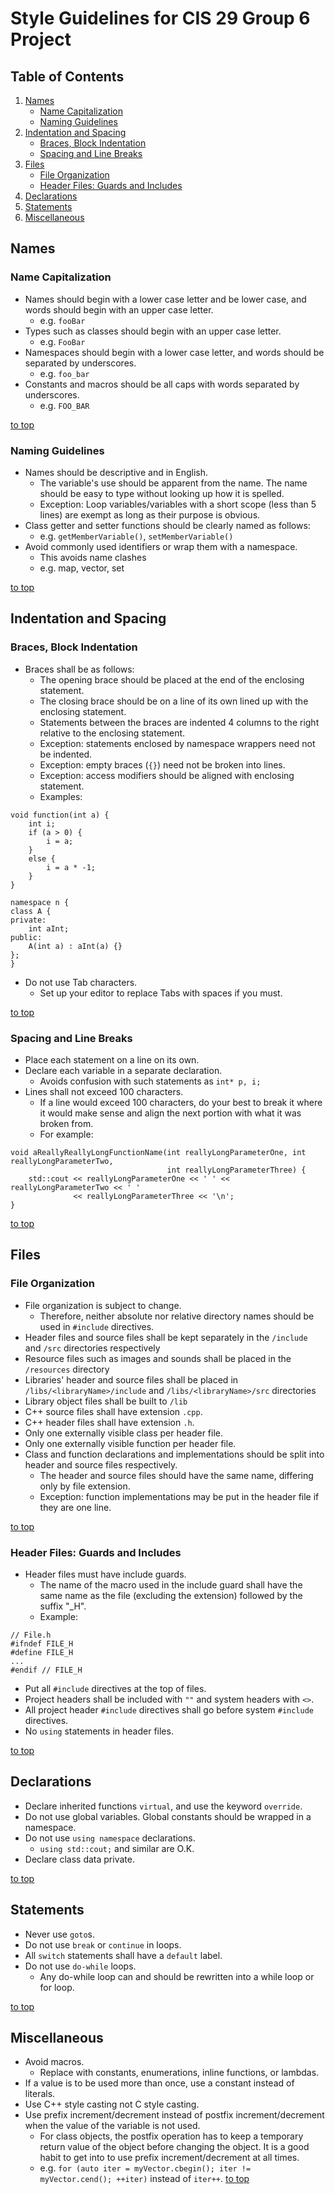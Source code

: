 # <a name="top"></a>Style Guidelines for CIS 29 Group 6 Project
## Table of Contents
1. [Names](#names)
   - [Name Capitalization](#nameCap)
   - [Naming Guidelines](#nameGuide)
2. [Indentation and Spacing](#spacing)
   - [Braces, Block Indentation](#spacingBraces)
   - [Spacing and Line Breaks](#spacingLines)
3. [Files](#files)
   - [File Organization](#fileOrg)
   - [Header Files: Guards and Includes](#fileHeader)
4. [Declarations](#declarations)
5. [Statements](#statements)
6. [Miscellaneous](#misc)

## <a name="names"></a>Names
### <a name="nameCap"></a>Name Capitalization
- Names should begin with a lower case letter and be lower case, and words should begin with an upper case letter.
  - e.g. `fooBar`
- Types such as classes should begin with an upper case letter.
  - e.g. `FooBar`
- Namespaces should begin with a lower case letter, and words should be separated by underscores.
  - e.g. `foo_bar`
- Constants and macros should be all caps with words separated by underscores.
  - e.g. `FOO_BAR`

[to top](#top)

### <a name="nameGuide"></a>Naming Guidelines
- Names should be descriptive and in English.
  - The variable's use should be apparent from the name. The name should be easy to type without looking up how it is spelled.
  - Exception: Loop variables/variables with a short scope (less than 5 lines) are exempt as long as their purpose is obvious.
- Class getter and setter functions should be clearly named as follows:
  - e.g. `getMemberVariable()`, `setMemberVariable()`
- Avoid commonly used identifiers or wrap them with a namespace.
  - This avoids name clashes
  - e.g. map, vector, set

[to top](#top)

## <a name="spacing"></a>Indentation and Spacing
### <a name="spacingBraces"></a>Braces, Block Indentation
- Braces shall be as follows:
  - The opening brace should be placed at the end of the enclosing statement.
  - The closing brace should be on a line of its own lined up with the enclosing statement.
  - Statements between the braces are indented 4 columns to the right relative to the enclosing statement.
  - Exception: statements enclosed by namespace wrappers need not be indented.
  - Exception: empty braces (`{}`) need not be broken into lines.
  - Exception: access modifiers should be aligned with enclosing statement.
  - Examples:
```
void function(int a) {
    int i;
    if (a > 0) {
        i = a;
    }
    else {
        i = a * -1;
    }
}
```
```
namespace n {
class A {
private:
    int aInt;
public:
    A(int a) : aInt(a) {}
};
}
```
- Do not use Tab characters.
  - Set up your editor to replace Tabs with spaces if you must.

[to top](#top)

### <a name="spacingLines"></a>Spacing and Line Breaks
- Place each statement on a line on its own.
- Declare each variable in a separate declaration.
  - Avoids confusion with such statements as `int* p, i;`
- Lines shall not exceed 100 characters.
  - If a line would exceed 100 characters, do your best to break it where it would make sense and align the next portion with what it was broken from.
  - For example:
```
void aReallyReallyLongFunctionName(int reallyLongParameterOne, int reallyLongParameterTwo, 
                                   int reallyLongParameterThree) {
    std::cout << reallyLongParameterOne << ' ' << reallyLongParameterTwo << ' '
              << reallyLongParameterThree << '\n';
}
```


[to top](#top)

## <a name="files"></a>Files
### <a name="fileOrg"></a>File Organization
- File organization is subject to change.
  - Therefore, neither absolute nor relative directory names should be used in `#include` directives.
- Header files and source files shall be kept separately in the `/include` and `/src` directories respectively
- Resource files such as images and sounds shall be placed in the `/resources` directory
- Libraries' header and source files shall be placed in `/libs/<libraryName>/include` and `/libs/<libraryName>/src` directories
- Library object files shall be built to `/lib`
- C++ source files shall have extension `.cpp`.
- C++ header files shall have extension `.h`.
- Only one externally visible class per header file.
- Only one externally visible function per header file.
- Class and function declarations and implementations should be split into header and source files respectively.
  - The header and source files should have the same name, differing only by file extension.
  - Exception: function implementations may be put in the header file if they are one line.

[to top](#top)

### <a name="fileHeader"></a>Header Files: Guards and Includes
- Header files must have include guards.
  - The name of the macro used in the include guard shall have the same name as the file (excluding the extension) followed by the suffix "_H".
  - Example:
```
// File.h
#ifndef FILE_H
#define FILE_H
...
#endif // FILE_H
```
- Put all `#include` directives at the top of files.
- Project headers shall be included with `""` and system headers with `<>`.
- All project header `#include` directives shall go before system `#include` directives.
- No `using` statements in header files.

[to top](#top)

## <a name="declarations"></a>Declarations
- Declare inherited functions `virtual`, and use the keyword `override`.
- Do not use global variables. Global constants should be wrapped in a namespace.
- Do not use `using namespace` declarations.
  - `using std::cout;` and similar are O.K.
- Declare class data private.

[to top](#top)

## <a name="statements"></a>Statements
- Never use `goto`s.
- Do not use `break` or `continue` in loops.
- All `switch` statements shall have a `default` label.
- Do not use `do-while` loops.
  - Any do-while loop can and should be rewritten into a while loop or for loop.

[to top](#top)

## <a name="misc"></a>Miscellaneous
- Avoid macros.
  - Replace with constants, enumerations, inline functions, or lambdas.
- If a value is to be used more than once, use a constant instead of literals.
- Use C++ style casting not C style casting.
- Use prefix increment/decrement instead of postfix increment/decrement when the value of the variable is not used.
  - For class objects, the postfix operation has to keep a temporary return value of the object before changing the object. It is a good habit to get into to use prefix increment/decrement at all times.
  - e.g. `for (auto iter = myVector.cbegin(); iter != myVector.cend(); ++iter)` instead of `iter++`.
[to top](#top)
